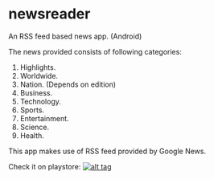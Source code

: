 # newsreader
An RSS feed based news app. (Android)

The news provided consists of following categories:

1. Highlights.
2. Worldwide.
3. Nation. (Depends on edition)
4. Business.
5. Technology. 
6. Sports.
7. Entertainment.
8. Science.
9. Health.


This app makes use of RSS feed provided by Google News.

Check it on playstore: 
[![alt tag](https://developer.android.com/images/brand/en_app_rgb_wo_60.png)](https://play.google.com/store/apps/details?id=com.amanb.aman.feedreader)
